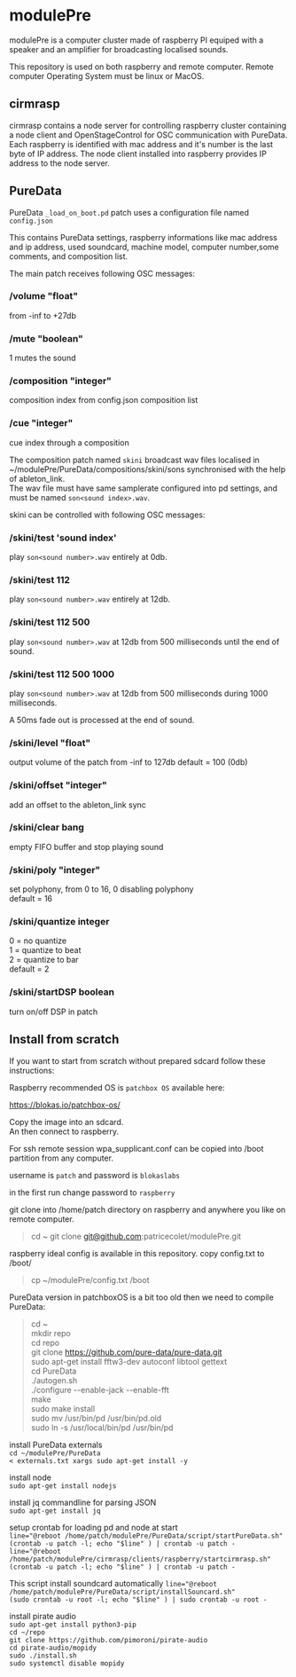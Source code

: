 # modulePre

modulePre is a computer cluster made of raspberry PI equiped with a speaker and an amplifier for broadcasting localised sounds.

This repository is used on both raspberry and remote computer.
Remote computer Operating System must be linux or MacOS.

## cirmrasp
cirmrasp contains a node server for controlling raspberry cluster containing a node client and OpenStageControl for OSC communication with PureData.
Each raspberry is identified with mac address and it's number is the last byte of IP address.
The node client installed into raspberry provides IP address to the node server.

## PureData
PureData `_load_on_boot.pd` patch uses a configuration file named `config.json`

This contains PureData settings, raspberry informations like mac address and ip address, used soundcard, machine model, computer number,some comments, and composition list.

The main patch receives following OSC messages:

### /volume "float"
 from -inf to +27db
 
### /mute "boolean"
 1 mutes the sound
 
### /composition "integer"
composition index from config.json composition list

### /cue "integer"
cue index through a composition

The composition patch named `skini` broadcast wav files localised in ~/modulePre/PureData/compositions/skini/sons synchronised with the help of ableton_link. <br />
The wav file must have same samplerate configured into pd settings, and must be named `son<sound index>.wav`.

skini can be controlled with following OSC messages:

### /skini/test 'sound index'
play `son<sound number>.wav` entirely at 0db.

### /skini/test 112
play `son<sound number>.wav` entirely at 12db.

### /skini/test 112 500
play `son<sound number>.wav` at 12db from 500 milliseconds until the end of sound.

### /skini/test 112 500 1000
play `son<sound number>.wav` at 12db from 500 milliseconds during 1000 milliseconds.

A 50ms fade out is processed at the end of sound.

### /skini/level "float"
output volume of the patch from -inf to 127db
default = 100 (0db)

### /skini/offset "integer"
add an offset to the ableton_link sync

### /skini/clear bang
empty FIFO buffer and stop playing sound

### /skini/poly "integer"
set polyphony, from 0 to 16, 0 disabling polyphony  <br />
default = 16

### /skini/quantize integer
0 = no quantize  <br />
1 = quantize to beat  <br />
2 = quantize to bar  <br />
default = 2

### /skini/startDSP boolean
turn on/off DSP in patch 


## Install from scratch

If you want to start from scratch without prepared sdcard follow these instructions:

Raspberry recommended OS is `patchbox OS` available here:

https://blokas.io/patchbox-os/

Copy the image into an sdcard. <br />
An then connect to raspberry. <br />

For ssh remote session wpa_supplicant.conf can be copied into /boot partition from any computer. <br />

username is `patch` and password is `blokaslabs`  <br />

in the first run change password to `raspberry`  <br />

git clone into /home/patch directory on raspberry and anywhere you like on remote computer. <br />
>cd ~
git clone git@github.com:patricecolet/modulePre.git

raspberry ideal config is available in this repository.
copy config.txt to /boot/  <br />
>cp ~/modulePre/config.txt /boot  <br />

PureData version in patchboxOS is a bit too old then we need to compile PureData:

>cd ~  <br />
mkdir repo <br />
cd repo <br />
git clone https://github.com/pure-data/pure-data.git <br />
sudo apt-get install fftw3-dev autoconf libtool gettext <br />
cd PureData <br />
./autogen.sh <br />
./configure --enable-jack --enable-fft <br />
make <br />
sudo make install <br />
sudo mv /usr/bin/pd /usr/bin/pd.old <br />
sudo ln -s /usr/local/bin/pd /usr/bin/pd <br />

install PureData externals  <br />
`cd ~/modulePre/PureData`   <br />
`< externals.txt xargs sudo apt-get install -y`   <br />

install node   <br />
`sudo apt-get install nodejs`   <br />

install jq commandline for parsing JSON   <br />
`sudo apt-get install jq`   <br />

setup crontab for loading pd and node at start   <br />
`line="@reboot /home/patch/modulePre/PureData/script/startPureData.sh"`   <br />
`(crontab -u patch -l; echo "$line" ) | crontab -u patch -`   <br />
`line="@reboot /home/patch/modulePre/cirmrasp/clients/raspberry/startcirmrasp.sh"`   <br />
`(crontab -u patch -l; echo "$line" ) | crontab -u patch -`   <br />

This script install soundcard automatically
`line="@reboot /home/patch/modulePre/PureData/script/installSouncard.sh"`   <br />
`(sudo crontab -u root -l; echo "$line" ) | sudo crontab -u root -`   <br />

install pirate audio   <br />
`sudo apt-get install python3-pip`   <br />
`cd ~/repo`   <br />
`git clone https://github.com/pimoroni/pirate-audio`  <br />
`cd pirate-audio/mopidy`  <br />
`sudo ./install.sh`  <br />
`sudo systemctl disable mopidy`  <br />
